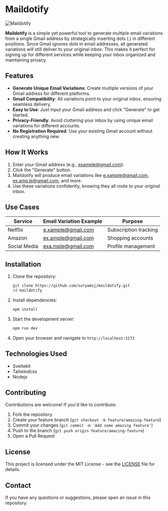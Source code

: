 # Maildotify

![Maildotify](https://rstr.in/fbsrh5fpkf772k/projects/FH4u67PPcbE)

**Maildotify** is a simple yet powerful tool to generate multiple email variations from a single Gmail address by strategically inserting dots (.) in different positions. Since Gmail ignores dots in email addresses, all generated variations will still deliver to your original inbox. This makes it perfect for signing up for different services while keeping your inbox organized and maintaining privacy.

## Features

- **Generate Unique Email Variations**: Create multiple versions of your Gmail address for different platforms.
- **Gmail Compatibility**: All variations point to your original inbox, ensuring seamless delivery.
- **Easy to Use**: Just input your Gmail address and click "Generate" to get started.
- **Privacy-Friendly**: Avoid cluttering your inbox by using unique email variations for different accounts.
- **No Registration Required**: Use your existing Gmail account without creating anything new.

## How It Works

1. Enter your Gmail address (e.g., example@gmail.com).
2. Click the "Generate" button.
3. Maildotify will produce email variations like e.xample@gmail.com, ex.amp.le@gmail.com, and more.
4. Use these variations confidently, knowing they all route to your original inbox.

## Use Cases

| Service      | Email Variation Example | Purpose               |
| ------------ | ----------------------- | --------------------- |
| Netflix      | e.xample@gmail.com      | Subscription tracking |
| Amazon       | ex.ample@gmail.com      | Shopping accounts     |
| Social Media | exa.mple@gmail.com      | Profile management    |

## Installation

1. Clone the repository:

   ```bash
   git clone https://github.com/suryamsj/maildotify.git
   cd maildotify
   ```

2. Install dependencies:

   ```bash
   npm install
   ```

3. Start the development server:

   ```bash
   npm run dev
   ```

4. Open your browser and navigate to `http://localhost:5173`

## Technologies Used

- Sveltekit
- Tailwindcss
- Nodejs

## Contributing

Contributions are welcome! If you'd like to contribute:

1. Fork the repository
2. Create your feature branch (`git checkout -b feature/amazing-feature`)
3. Commit your changes (`git commit -m 'Add some amazing feature'`)
4. Push to the branch (`git push origin feature/amazing-feature`)
5. Open a Pull Request

## License

This project is licensed under the MIT License - see the [LICENSE](LICENSE) file for details.

## Contact

If you have any questions or suggestions, please open an issue in this repository.
